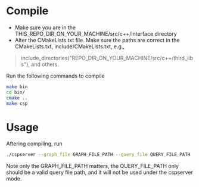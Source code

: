 # Compile
- Make sure you are in the THIS_REPO_DIR_ON_YOUR_MACHINE/src/c++/interface directory
- Alter the CMakeLists.txt file. Make sure the paths are correct in the CMakeLists.txt, include/CMakeLists.txt, e.g.,
> include_directories("REPO_DIR_ON_YOUR_MACHINE/src/c++/third_libs"), and others.

Run the following commands to compile
```bash
make bin
cd bin/
cmake ..
make csp
```

# Usage
Aftering compiling, run
```bash
./cspserver --graph_file GRAPH_FILE_PATH --query_file QUERY_FILE_PATH
```
Note only the GRAPH_FILE_PATH matters, the QUERY_FILE_PATH only should be a valid query file path, and it will not be used under the cspserver mode.